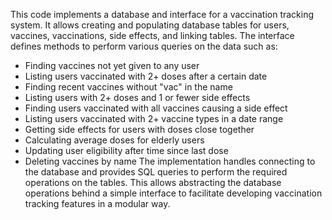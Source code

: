 This code implements a database and interface for a vaccination tracking system. It allows creating and populating database tables for users, vaccines, vaccinations, side effects, and linking tables. The interface defines methods to perform various queries on the data such as:

- Finding vaccines not yet given to any user
- Listing users vaccinated with 2+ doses after a certain date
- Finding recent vaccines without "vac" in the name
- Listing users with 2+ doses and 1 or fewer side effects
- Finding users vaccinated with all vaccines causing a side effect
- Listing users vaccinated with 2+ vaccine types in a date range
- Getting side effects for users with doses close together
- Calculating average doses for elderly users
- Updating user eligibility after time since last dose
- Deleting vaccines by name
The implementation handles connecting to the database and provides SQL queries to perform the required operations on the tables. This allows abstracting the database operations behind a simple interface to facilitate developing vaccination tracking features in a modular way.